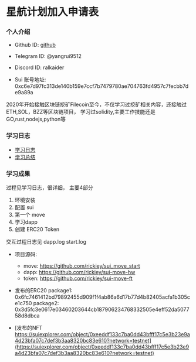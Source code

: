 # 星航计划加入申请表

### 个人介绍

* Github ID: [github](https://github.com/rickiey)

* Telegram ID: @yangrui9512

* Discord ID: ralkaider

* Sui 账号地址: 0xc6e7d97fc313de140b159e7ccf7b7479780ae704763fd4957c7fecbb7de9a89a

2020年开始接触区块链挖矿Filecoin至今，不仅学习过挖矿相关内容，还接触过ETH,SOL，BZZ等区块链项目，
学习过solidity,主要工作技能还是GO,rust,nodejs,python等

### 学习日志

* [学习日志](journal.md)
* [学习总结](summary.md)

### 学习成果

过程见学习日志，很详细， 主要4部分

1. 环境安装
2. 配置 sui
3. 第一个 move
4. 学习dapp
5. 创建 ERC20 Token

交互过程日志见 dapp.log   start.log

* 项目源码:
  * move: https://github.com/rickiey/sui_move_start
  * dapp: https://github.com/rickiey/sui-move-hw
  * token: https://github.com/rickiey/sui-move-ft

* 发布的ERC20
package1: 0x6fc7461412bd79892455d909f1f4ab86a6d17b77d4b82405acfa1b305ce1c750
package2: 0x3d5fc3e0617e03460203644cb187906234768332505e4eff52da507758d8dbca

* [发布的NFT https://suiexplorer.com/object/0xeeddf133c7ba0dd43bfff17c5e3b23e9a4d23bfa07c7def3b3aa8320bc83e610?network=testnet](https://suiexplorer.com/object/0xeeddf133c7ba0dd43bfff17c5e3b23e9a4d23bfa07c7def3b3aa8320bc83e610?network=testnet)
